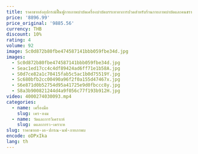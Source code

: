 ```yaml
---
title: ราคาขายส่งอุปกรณ์ฟื้นฟูกายภาพบําบัดเครื่องบําบัดบรรเทาอาการปวดสําหรับร้านกายภาพบําบัดและคนชรา
price: '8896.99'
price_original: '9885.56'
currency: THB
discount: 10%
rating: 4
volume: 92
image: Sc0d872b80fbe474587141bbb059fbe34d.jpg
images:
  - Sc0d872b80fbe474587141bbb059fbe34d.jpg
  - Seac1ed17cc4c4df89424ad6ff71e1b58A.jpg
  - S0d7ce82a1c70415fab5c5ac1b0d75519Y.jpg
  - Sc680bfb2cc00490a96f2f0a155d47467x.jpg
  - S6e871d0b52754d95a41725e9d0fbccc8y.jpg
  - S8a3b900821244d4a9f056c77f193b912H.jpg
video: 4000274030093.mp4
categories:
  - name: เครื่องมือ
    slug: เคร-องม
  - name: วัดและการวิเคราะห์
    slug: ดและการว-เคราะห
slug: ราคาขายส-งอ-ปกรณ-นฟ-กายภาพบ
encode: oDPxIka
lang: th
---
```

  